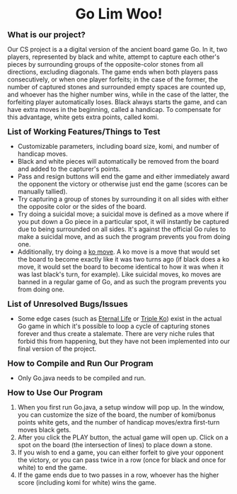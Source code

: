 <!DOCTYPE html>
<html>

<head>
	<title>README</title>
</head>

<body>
	<center><font size="6"><b>Go Lim Woo!</b></font></center>
	<br>
	<font size="4"><b>What is our project?</b></font>
	<p>Our CS project is a a digital version of the ancient board game Go. In it, two players, represented by black and white, attempt to capture each other's pieces by surrounding groups of the opposite-color stones from all directions, excluding diagonals. The game ends when both players pass consecutively, or when one player forfeits; in the case of the former, the number of captured stones and surrounded empty spaces are counted up, and whoever has the higher number wins, while in the case of the latter, the forfeiting player automatically loses. Black always starts the game, and can have extra moves in the beginning, called a handicap. To compensate for this advantage, white gets extra points, called komi.</p>
	<font size="4"><b>List of Working Features/Things to Test</b></font>
	<ul>
		<li>Customizable parameters, including board size, komi, and number of handicap moves.</li>
		<li>Black and white pieces will automatically be removed from the board and added to the capturer's points.</li>
		<li>Pass and resign buttons will end the game and either immediately award the opponent the victory or otherwise just end the game (scores can be manually tallied).</li>
		<li>Try capturing a group of stones by surrounding it on all sides with either the opposite color or the sides of the board.</li>
		<li>Try doing a suicidal move; a suicidal move is defined as a move where if you put down a Go piece in a particular spot, it will instantly be captured due to being surrounded on all sides. It's against the official Go rules to make a suicidal move, and as such the program prevents you from doing one.</li>
		<li>Additionally, try doing a <a href="http://senseis.xmp.net/?Ko">ko move</a>. A ko move is a move that would set the board to become exactly like it was two turns ago (if black does a ko move, it would set the board to become identical to how it was when it was last black's turn, for example). Like suicidal moves, ko moves are banned in a regular game of Go, and as such the program prevents you from doing one.</li>
	</ul>
	<font size="4"><b>List of Unresolved Bugs/Issues</b></font>
	<ul>
		<li>Some edge cases (such as <a href="http://senseis.xmp.net/?EternalLife">Eternal Life</a> or <a href="http://senseis.xmp.net/?TripleKo">Triple Ko</a>) exist in the actual Go game in which it's possible to loop a cycle of capturing stones forever and thus create a stalemate. There are very niche rules that forbid this from happening, but they have not been implemented into our final version of the project.</li>
	</ul>
	<font size="4"><b>How to Compile and Run Our Program</b></font>
	<ul>
		<li>Only Go.java needs to be compiled and run.</li>
	</ul>
	<font size="4"><b>How to Use Our Program</b></font>
	<ol>
		<li>When you first run Go.java, a setup window will pop up. In the window, you can customize the size of the board, the number of komi/bonus points white gets, and the number of handicap moves/extra first-turn moves black gets.</li>
		<li>After you click the PLAY button, the actual game will open up. Click on a spot on the board (the intersection of lines) to place down a stone.</li>
		<li>If you wish to end a game, you can either forfeit to give your opponent the victory, or you can pass twice in a row (once for black and once for white) to end the game.</li>
		<li>If the game ends due to two passes in a row, whoever has the higher score (including komi for white) wins the game.</li>
	</ol>
</body>

</html>